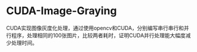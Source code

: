 # CUDA-Image-Graying
  CUDA实现图像灰度化处理，通过使用opencv和CUDA，分别编写串行串行和并行程序，处理相同的100张图片，比较两者耗时，证明CUDA并行处理能大幅度减少处理时间。
